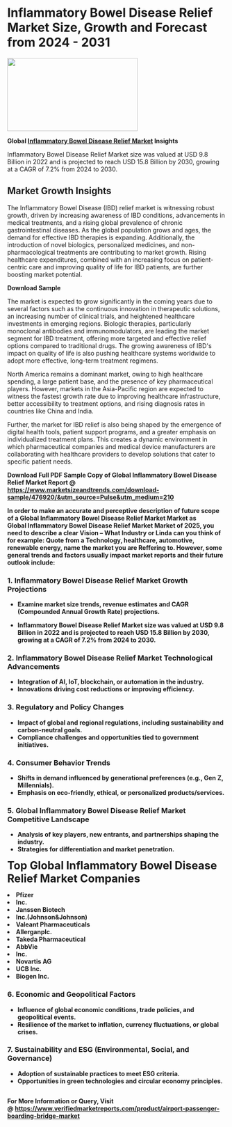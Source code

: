 <H1>Inflammatory Bowel Disease Relief Market Size, Growth and Forecast from 2024 - 2031</H1><img class="aligncenter size-medium wp-image-584254" src="https://thirdeyenews.in/wp-content/uploads/2024/09/Global-Market-Research-300x168.jpeg" alt="" width="300" height="168" /><p><strong>Global&nbsp;<a href="https://www.marketsizeandtrends.com/download-sample/476920/&amp;utm_source=Pulse&amp;utm_medium=210">Inflammatory Bowel Disease Relief Market</a> Insights</strong></p><p>Inflammatory Bowel Disease Relief Market size was valued at USD 9.8 Billion in 2022 and is projected to reach USD 15.8 Billion by 2030, growing at a CAGR of 7.2% from 2024 to 2030.</p><p><h2>Market Growth Insights</h2> <p>The Inflammatory Bowel Disease (IBD) relief market is witnessing robust growth, driven by increasing awareness of IBD conditions, advancements in medical treatments, and a rising global prevalence of chronic gastrointestinal diseases. As the global population grows and ages, the demand for effective IBD therapies is expanding. Additionally, the introduction of novel biologics, personalized medicines, and non-pharmacological treatments are contributing to market growth. Rising healthcare expenditures, combined with an increasing focus on patient-centric care and improving quality of life for IBD patients, are further boosting market potential.</p> <p><strong>Download Sample</strong></p> <p>The market is expected to grow significantly in the coming years due to several factors such as the continuous innovation in therapeutic solutions, an increasing number of clinical trials, and heightened healthcare investments in emerging regions. Biologic therapies, particularly monoclonal antibodies and immunomodulators, are leading the market segment for IBD treatment, offering more targeted and effective relief options compared to traditional drugs. The growing awareness of IBD's impact on quality of life is also pushing healthcare systems worldwide to adopt more effective, long-term treatment regimens.</p> <p>North America remains a dominant market, owing to high healthcare spending, a large patient base, and the presence of key pharmaceutical players. However, markets in the Asia-Pacific region are expected to witness the fastest growth rate due to improving healthcare infrastructure, better accessibility to treatment options, and rising diagnosis rates in countries like China and India.</p> <p>Further, the market for IBD relief is also being shaped by the emergence of digital health tools, patient support programs, and a greater emphasis on individualized treatment plans. This creates a dynamic environment in which pharmaceutical companies and medical device manufacturers are collaborating with healthcare providers to develop solutions that cater to specific patient needs.</p> <p><strong></p><p><span class=""><strong>Download Full PDF Sample Copy of Global Inflammatory Bowel Disease Relief Market Report</strong> @ <a href="https://www.marketsizeandtrends.com/download-sample/476920/&amp;utm_source=Pulse&amp;utm_medium=210" target="_blank">https://www.marketsizeandtrends.com/download-sample/476920/&amp;utm_source=Pulse&amp;utm_medium=210</a></span></p><p>In order to make an accurate and perceptive description of future scope of a Global&nbsp;Inflammatory Bowel Disease Relief Market Market as Global&nbsp;Inflammatory Bowel Disease Relief Market Market of 2025, you need to describe a clear Vision &ndash; What Industry or Linda can you think of for example: Quote from a Technology, healthcare, automotive, renewable energy, name the market you are Reffering to. However, some general trends and factors usually impact market reports and their future outlook include:</p><h3>1.&nbsp;<strong>Inflammatory Bowel Disease Relief Market Growth Projections</strong></h3><ul><li>Examine market size trends, revenue estimates and CAGR (Compounded Annual Growth Rate) projections.</li><li><p>Inflammatory Bowel Disease Relief Market size was valued at USD 9.8 Billion in 2022 and is projected to reach USD 15.8 Billion by 2030, growing at a CAGR of 7.2% from 2024 to 2030.</p></li></ul><h3>2.&nbsp;<strong>Inflammatory Bowel Disease Relief Market Technological Advancements</strong></h3><ul><li>Integration of AI, IoT, blockchain, or automation in the industry.</li><li>Innovations driving cost reductions or improving efficiency.</li></ul><h3>3.&nbsp;<strong>Regulatory and Policy Changes</strong></h3><ul><li>Impact of global and regional regulations, including sustainability and carbon-neutral goals.</li><li>Compliance challenges and opportunities tied to government initiatives.</li></ul><h3>4.&nbsp;<strong>Consumer Behavior Trends</strong></h3><ul><li>Shifts in demand influenced by generational preferences (e.g., Gen Z, Millennials).</li><li>Emphasis on eco-friendly, ethical, or personalized products/services.</li></ul><h3>5.&nbsp;<strong>Global Inflammatory Bowel Disease Relief Market Competitive Landscape</strong></h3><ul><li>Analysis of key players, new entrants, and partnerships shaping the industry.</li><li>Strategies for differentiation and market penetration.</li></ul><p data-pm-slice="1 1 []"><span style="color: inherit; font-family: inherit; font-size: 25px;">Top Global Inflammatory Bowel Disease Relief Market Companies</span></p><div class="" data-test-id=""><p><li>Pfizer</li><li>Inc.</li><li> Janssen Biotech</li><li>Inc.(Johnson&Johnson)</li><li> Valeant Pharmaceuticals</li><li> Allerganplc.</li><li> Takeda Pharmaceutical</li><li> AbbVie</li><li>Inc.</li><li> Novartis AG</li><li> UCB Inc.</li><li> Biogen Inc.</li></p></div><h3>6.&nbsp;<strong>Economic and Geopolitical Factors</strong></h3><ul><li>Influence of global economic conditions, trade policies, and geopolitical events.</li><li>Resilience of the market to inflation, currency fluctuations, or global crises.</li></ul><h3>7.&nbsp;<strong>Sustainability and ESG (Environmental, Social, and Governance)</strong></h3><ul><li>Adoption of sustainable practices to meet ESG criteria.</li><li>Opportunities in green technologies and circular economy principles.</li></ul><h2><strong style="font-size: 14px;">For More Information or Query, Visit @&nbsp;</strong><a style="background-color: #ffffff; font-size: 14px;" href="https://www.marketsizeandtrends.com/report/inflammatory-bowel-disease-relief-market/" target="_blank">https://www.verifiedmarketreports.com/product/airport-passenger-boarding-bridge-market</a></h2>
